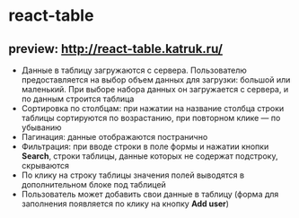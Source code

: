 # react-table
## preview: http://react-table.katruk.ru/
+ Данные в таблицу загружаются с сервера. Пользователю предоставляется на выбор объем данных для загрузки: большой или маленький. При выборе набора данных он загружается с сервера, и по данным строится таблица
+ Сортировка по столбцам: при нажатии на название столбца строки таблицы сортируются по возрастанию, при повторном клике — по убыванию
+ Пагинация: данные отображаются постранично
+ Фильтрация: при вводе строки в поле формы и нажатии кнопки **Search**, строки таблицы, данные которых не содержат подстроку, скрываются
+ По клику на строку таблицы значения полей выводятся в дополнительном блоке под таблицей
+ Пользователь может добавить свои данные в таблицу (форма для заполнения появляется по клику на кнопку **Add user**)
